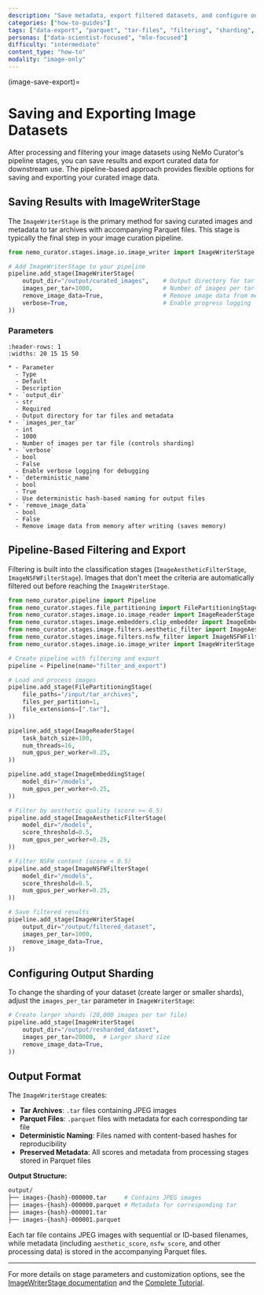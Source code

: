 ```yaml
---
description: "Save metadata, export filtered datasets, and configure output sharding for downstream use after image curation"
categories: ["how-to-guides"]
tags: ["data-export", "parquet", "tar-files", "filtering", "sharding", "metadata"]
personas: ["data-scientist-focused", "mle-focused"]
difficulty: "intermediate"
content_type: "how-to"
modality: "image-only"
---
```


(image-save-export)=

# Saving and Exporting Image Datasets

After processing and filtering your image datasets using NeMo Curator's pipeline stages, you can save results and export curated data for downstream use. The pipeline-based approach provides flexible options for saving and exporting your curated image data.

## Saving Results with ImageWriterStage

The `ImageWriterStage` is the primary method for saving curated images and metadata to tar archives with accompanying Parquet files. This stage is typically the final step in your image curation pipeline.

```python
from nemo_curator.stages.image.io.image_writer import ImageWriterStage

# Add ImageWriterStage to your pipeline
pipeline.add_stage(ImageWriterStage(
    output_dir="/output/curated_images",    # Output directory for tar files and metadata
    images_per_tar=1000,                    # Number of images per tar file
    remove_image_data=True,                 # Remove image data from memory after writing
    verbose=True,                           # Enable progress logging
))
```

### Parameters

```{list-table}
:header-rows: 1
:widths: 20 15 15 50

* - Parameter
  - Type
  - Default
  - Description
* - `output_dir`
  - str
  - Required
  - Output directory for tar files and metadata
* - `images_per_tar`
  - int
  - 1000
  - Number of images per tar file (controls sharding)
* - `verbose`
  - bool
  - False
  - Enable verbose logging for debugging
* - `deterministic_name`
  - bool
  - True
  - Use deterministic hash-based naming for output files
* - `remove_image_data`
  - bool
  - False
  - Remove image data from memory after writing (saves memory)
```

## Pipeline-Based Filtering and Export

Filtering is built into the classification stages (`ImageAestheticFilterStage`, `ImageNSFWFilterStage`). Images that don't meet the criteria are automatically filtered out before reaching the `ImageWriterStage`.

```python
from nemo_curator.pipeline import Pipeline
from nemo_curator.stages.file_partitioning import FilePartitioningStage
from nemo_curator.stages.image.io.image_reader import ImageReaderStage
from nemo_curator.stages.image.embedders.clip_embedder import ImageEmbeddingStage
from nemo_curator.stages.image.filters.aesthetic_filter import ImageAestheticFilterStage
from nemo_curator.stages.image.filters.nsfw_filter import ImageNSFWFilterStage
from nemo_curator.stages.image.io.image_writer import ImageWriterStage

# Create pipeline with filtering and export
pipeline = Pipeline(name="filter_and_export")

# Load and process images
pipeline.add_stage(FilePartitioningStage(
    file_paths="/input/tar_archives",
    files_per_partition=1,
    file_extensions=[".tar"],
))

pipeline.add_stage(ImageReaderStage(
    task_batch_size=100,
    num_threads=16,
    num_gpus_per_worker=0.25,
))

pipeline.add_stage(ImageEmbeddingStage(
    model_dir="/models",
    num_gpus_per_worker=0.25,
))

# Filter by aesthetic quality (score >= 0.5)
pipeline.add_stage(ImageAestheticFilterStage(
    model_dir="/models",
    score_threshold=0.5,
    num_gpus_per_worker=0.25,
))

# Filter NSFW content (score < 0.5)
pipeline.add_stage(ImageNSFWFilterStage(
    model_dir="/models",
    score_threshold=0.5,
    num_gpus_per_worker=0.25,
))

# Save filtered results
pipeline.add_stage(ImageWriterStage(
    output_dir="/output/filtered_dataset",
    images_per_tar=1000,
    remove_image_data=True,
))
```

## Configuring Output Sharding

To change the sharding of your dataset (create larger or smaller shards), adjust the `images_per_tar` parameter in `ImageWriterStage`:

```python
# Create larger shards (20,000 images per tar file)
pipeline.add_stage(ImageWriterStage(
    output_dir="/output/resharded_dataset",
    images_per_tar=20000,  # Larger shard size
    remove_image_data=True,
))
```

## Output Format

The `ImageWriterStage` creates:

* **Tar Archives**: `.tar` files containing JPEG images
* **Parquet Files**: `.parquet` files with metadata for each corresponding tar file
* **Deterministic Naming**: Files named with content-based hashes for reproducibility
* **Preserved Metadata**: All scores and metadata from processing stages stored in Parquet files

**Output Structure:**
```bash
output/
├── images-{hash}-000000.tar     # Contains JPEG images
├── images-{hash}-000000.parquet # Metadata for corresponding tar
├── images-{hash}-000001.tar
├── images-{hash}-000001.parquet
```

Each tar file contains JPEG images with sequential or ID-based filenames, while metadata (including `aesthetic_score`, `nsfw_score`, and other processing data) is stored in the accompanying Parquet files.

---

For more details on stage parameters and customization options, see the [ImageWriterStage documentation](process-data/index.md) and the [Complete Tutorial](https://github.com/NVIDIA-NeMo/Curator/blob/main/tutorials/image/getting-started/image_curation_example.py).

<!-- More details and examples will be added here. -->